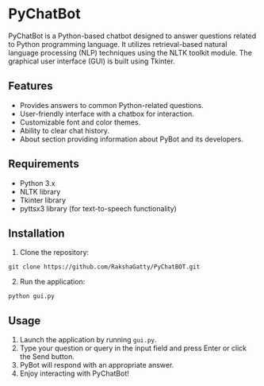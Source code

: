 # PyChatBot

PyChatBot is a Python-based chatbot designed to answer questions related to Python programming language. It utilizes retrieval-based natural language processing (NLP) techniques using the NLTK toolkit module. The graphical user interface (GUI) is built using Tkinter.

## Features

- Provides answers to common Python-related questions.
- User-friendly interface with a chatbox for interaction.
- Customizable font and color themes.
- Ability to clear chat history.
- About section providing information about PyBot and its developers.

## Requirements

- Python 3.x
- NLTK library
- Tkinter library
- pyttsx3 library (for text-to-speech functionality)

## Installation

1. Clone the repository:

```
git clone https://github.com/RakshaGatty/PyChatBOT.git
```
2. Run the application:

```
python gui.py
```

## Usage

1. Launch the application by running `gui.py`.
2. Type your question or query in the input field and press Enter or click the Send button.
3. PyBot will respond with an appropriate answer.
4. Enjoy interacting with PyChatBot!
